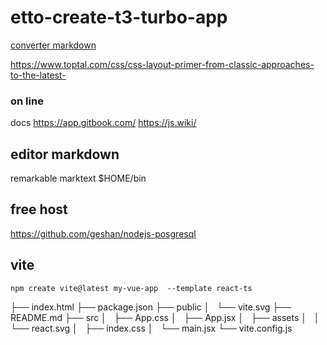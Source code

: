 # etto-create-t3-turbo-app

[converter markdown](https://word2md.com/)

https://www.toptal.com/css/css-layout-primer-from-classic-approaches-to-the-latest-

### on line

docs https://app.gitbook.com/
https://js.wiki/

## editor markdown

remarkable
marktext $HOME/bin

## free host


https://github.com/geshan/nodejs-posgresql

## vite

`npm create vite@latest my-vue-app  --template react-ts`

├── index.html
├── package.json
├── public
│   └── vite.svg
├── README.md
├── src
│   ├── App.css
│   ├── App.jsx
│   ├── assets
│   │   └── react.svg
│   ├── index.css
│   └── main.jsx
└── vite.config.js
